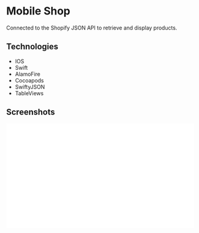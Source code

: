 # Mobile Shop

Connected to the Shopify JSON API to retrieve and display products.

## Technologies

* IOS
* Swift
* AlamoFire
* Cocoapods
* SwiftyJSON
* TableViews

## Screenshots

<img src="screenshots/physics.gif">

